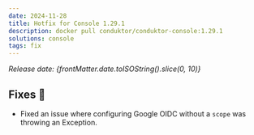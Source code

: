```yaml
---
date: 2024-11-28
title: Hotfix for Console 1.29.1
description: docker pull conduktor/conduktor-console:1.29.1
solutions: console
tags: fix
---
```


*Release date: {frontMatter.date.toISOString().slice(0, 10)}*

## Fixes 🔨
- Fixed an issue where configuring Google OIDC without a `scope` was throwing an Exception.
